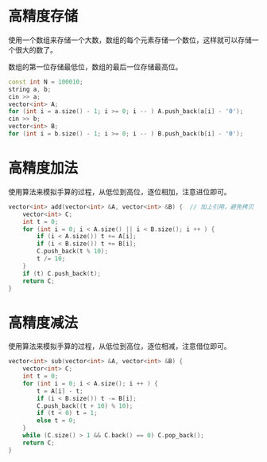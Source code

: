 # 高精度存储

使用一个数组来存储一个大数，数组的每个元素存储一个数位，这样就可以存储一个很大的数了。

数组的第一位存储最低位，数组的最后一位存储最高位。

```cpp
const int N = 100010;
string a, b;
cin >> a;
vector<int> A;
for (int i = a.size() - 1; i >= 0; i -- ) A.push_back(a[i] - '0');
cin >> b;
vector<int> B;
for (int i = b.size() - 1; i >= 0; i -- ) B.push_back(b[i] - '0');
```

# 高精度加法

使用算法来模拟手算的过程，从低位到高位，逐位相加，注意进位即可。

```cpp
vector<int> add(vector<int> &A, vector<int> &B) {  // 加上引用，避免拷贝
    vector<int> C;
    int t = 0;
    for (int i = 0; i < A.size() || i < B.size(); i ++ ) {
        if (i < A.size()) t += A[i];
        if (i < B.size()) t += B[i];
        C.push_back(t % 10);
        t /= 10;
    }
    if (t) C.push_back(t);
    return C;
}
```

# 高精度减法

使用算法来模拟手算的过程，从低位到高位，逐位相减，注意借位即可。

```cpp
vector<int> sub(vector<int> &A, vector<int> &B) {
    vector<int> C;
    int t = 0;
    for (int i = 0; i < A.size(); i ++ ) {
        t = A[i] - t;
        if (i < B.size()) t -= B[i];
        C.push_back((t + 10) % 10);
        if (t < 0) t = 1;
        else t = 0;
    }
    while (C.size() > 1 && C.back() == 0) C.pop_back();
    return C;
}
```
